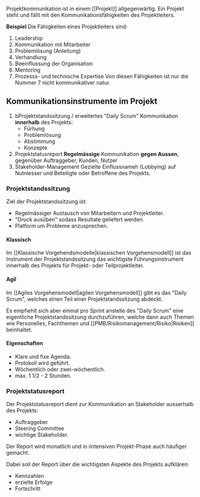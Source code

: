 Projektkommunikation ist in einem [[Projekt]] allgegenwärtig. Ein Projekt steht und fällt mit den Kommunikationsfähigkeiten des Projektleiters.

**Beispiel**
Die Fähigkeiten eines Projektleiters sind:
1. Leadership
2. Kommunikation mit Mitarbeiter
3. Problemlösung (Anleitung)
4. Verhandlung
5. Beeinflussung der Organisation
6. Mentoring
7. Prozesss- und technische Expertise
Von diesen Fähigkeiten ist nur die Nummer 7 nicht kommunikativer natur.


## Kommunikationsinstrumente im Projekt
1. bProjektstandssitzung / erweitertes "Daily Scrum"
	Kommunikation **innerhalb** des Projekts:
	- Fürhung
	- Problemlösung
	- Abstimmung
	- Konzepte
2. Projektstatusreport
	**Regelmässige** Kommunikation **gegen Aussen**, gegenüber Auftraggeber, Kunden, Nutzer
3. Stakeholder-Management
	Gezielte Einflussnameh (Lobbying) auf Nutniesser und Beteiligte oder Betroffene des Projekts.

### Projektstandssitzung
Ziel der Projektstandssitzung ist:
- Regelmässiger Austausch von Mitarbeitern und Projektleiter.
- "Druck ausüben" sodass Resultate geliefert werden.
- Platform um Probleme anzusprechen.


#### Klassisch
Im [[Klassische Vorgehendsmodelle|klassischen Vorgehensmodell]] ist das Instrument der Projektstandssitzung das wichtigste Führungsinstrument innerhalb des Projekts für Projekt- oder Teilprojektleiter.

#### Agil
Im [[Agiles Vorgehensmodell|agilen Vorgehensmodell]] gibt es das "Daily Scrum", welches einen Teil einer Projektstandssitzung abdeckt.

Es empfiehlt sich aber einmal pro Sprint anstelle des "Daily Scrum" eine eigentliche Projektstandssitzung durchzuführen, welche dann auch Themen wie Personelles, Fachthemen und [[PMB/Risikomanagement/Risiko|Risiken]] beinhaltet.

#### Eigenschaften
- Klare und fixe Agenda.
- Protokoll wird geführt.
- Wöchentlich oder zwei-wöchentlich.
- max. 1 1/2 - 2 Stunden.

### Projektstatusreport
Der Projektstatusreport dient zur Kommunikation an Stakeholder ausserhalb des Projekts:
- Auftraggeber
- Steering Committee
- wichtige Stakeholder.

Der Report wird monatlich und in iintensiven Projekt-Phase auch häufiger gemacht.

Dabei soll der Report über die wichtigsten Aspekte des Projekts aufklären:
- Kennzahlen
- erzielte Erfolge
- Fortschritt


